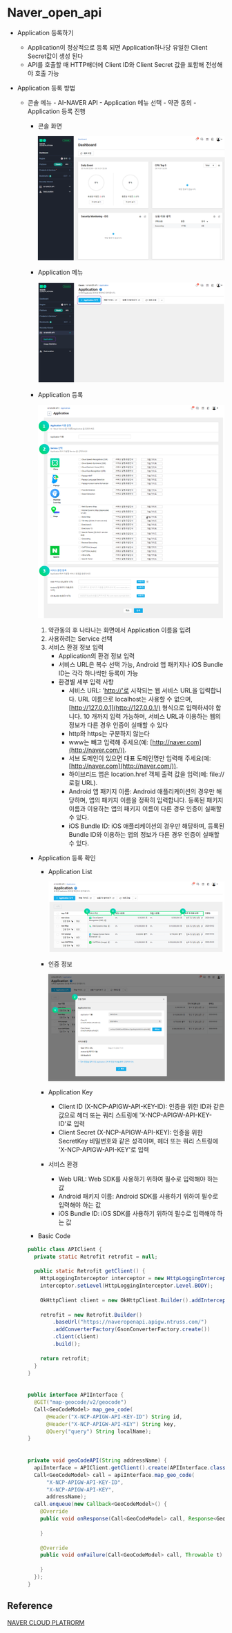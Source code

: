 # Naver_open_api

* Application 등록하기

  * Application이 정상적으로 등록 되면 Application하나당 유일한 Client Secret값이 생성 된다
  * API를 호출할 때 HTTP해더에 Client ID와 Client Secret 값을 포함해 전성해야 호출 가능

  

* Application 등록 방법

  * 콘솔 메뉴 - AI-NAVER API - Application 메뉴 선택 - 약관 동의 - Application 등록 진행

    * 콘솔 화면

      ![image-20201031223159872](Naver_open_api.assets/image-20201031223159872.png)

    * Application 메뉴

      ![image-20201031223622131](Naver_open_api.assets/image-20201031223622131.png)

    * Application 등록

      ![image-20201031223803166](Naver_open_api.assets/image-20201031223803166.png)

      1. 약관동의 후 나타나는 화면에서 Application 이름을 입려
      2. 사용하려는 Service 선택
      3. 서비스 환경 정보 입력
         * Application의 환경 정보 입력
         * 서비스 URL은 복수 선택 가능,  Android 앱 패키지나 iOS Bundle ID는 각각 하나씩만 등록이 가능
         * 환경별 세부 입력 사항
           * 서비스 URL: '[http://'로](http://xn--'-ky7m/) 시작되는 웹 서비스 URL을 입력합니다. URL 이름으로 localhost는 사용할 수 없으며, [http://127.0.0.1](http://127.0.0.1/) 형식으로 입력하셔야 합니다. 10 개까지 입력 가능하며, 서비스 URL과 이용하는 웹의 정보가 다른 경우 인증이 실패할 수 있다
           * http와 https는 구분하지 않는다
           * www는 빼고 입력해 주세요(예: [http://naver.com](http://naver.com/)).
           * 서브 도메인이 있으면 대표 도메인명만 입력해 주세요(예: [http://naver.com](http://naver.com/)).
           * 하이브리드 앱은 location.href 객체 출력 값을 입력(예: file://로컬 URL).
           * Android 앱 패키지 이름: Android 애플리케이션의 경우만 해당하며, 앱의 패키지 이름을 정확히 입력합니다. 등록된 패키지 이름과 이용하는 앱의 패키지 이름이 다른 경우 인증이 실패할 수 있다.
           * iOS Bundle ID: iOS 애플리케이션의 경우만 해당하며, 등록된 Bundle ID와 이용하는 앱의 정보가 다른 경우 인증이 실패할 수 있다.

    * Application 등록 확인

      * Application List

        ![image-20201031224411918](Naver_open_api.assets/image-20201031224411918.png)

      * 인증 정보

        ![image-20201031224532228](Naver_open_api.assets/image-20201031224532228.png)

      * Application Key

        - Client ID (X-NCP-APIGW-API-KEY-ID): 인증을 위한 ID과 같은 값으로 헤더 또는 쿼리 스트링에 'X-NCP-APIGW-API-KEY-ID'로 입력
        - Client Secret (X-NCP-APIGW-API-KEY): 인증을 위한 SecretKey 비밀번호와 같은 성격이며, 헤더 또는 쿼리 스트링에 'X-NCP-APIGW-API-KEY'로 입력

      * 서비스 환경

        - Web URL: Web SDK를 사용하기 위하여 필수로 입력해야 하는 값
        - Android 패키지 이름: Android SDK를 사용하기 위하여 필수로 입력해야 하는 값
        - iOS Bundle ID: iOS SDK를 사용하기 위하여 필수로 입력해야 하는 값

      

    * Basic Code

    ```java
    public class APIClient {
      private static Retrofit retrofit = null;
    
      public static Retrofit getClient() {
        HttpLoggingInterceptor interceptor = new HttpLoggingInterceptor();
        interceptor.setLevel(HttpLoggingInterceptor.Level.BODY);
    
        OkHttpClient client = new OkHttpClient.Builder().addInterceptor(interceptor).build();
    
        retrofit = new Retrofit.Builder()
            .baseUrl("https://naveropenapi.apigw.ntruss.com/")
            .addConverterFactory(GsonConverterFactory.create())
            .client(client)
            .build();
    
        return retrofit;
      }
    }
    
    
    public interface APIInterface {
      @GET("map-geocode/v2/geocode")
      Call<GeoCodeModel> map_geo_code(
          @Header("X-NCP-APIGW-API-KEY-ID") String id,
          @Header("X-NCP-APIGW-API-KEY") String key,
          @Query("query") String localName);
    }
    
    
    private void geoCodeAPI(String addressName) {
      apiInterface = APIClient.getClient().create(APIInterface.class);
      Call<GeoCodeModel> call = apiInterface.map_geo_code(
          "X-NCP-APIGW-API-KEY-ID",
          "X-NCP-APIGW-API-KEY",
          addressName);
      call.enqueue(new Callback<GeoCodeModel>() {
        @Override
        public void onResponse(Call<GeoCodeModel> call, Response<GeoCodeModel> response) {
       
        }
    
        @Override
        public void onFailure(Call<GeoCodeModel> call, Throwable t) {
    
        }
      });
    }
    ```

    







## Reference

[NAVER CLOUD PLATRORM](https://docs.ncloud.com/ko/naveropenapi_v3/application.html)